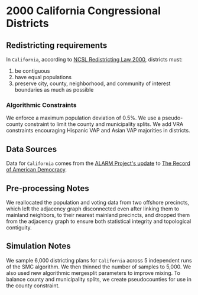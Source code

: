 # 2000 California Congressional Districts

## Redistricting requirements
In ``California``, according to [NCSL Redistricting Law 2000](https://web.archive.org/web/20041216185957/https://www.senate.mn/departments/scr/redist/red2000/Tab5appx.htm), districts must:

1. be contiguous
1. have equal populations
1. preserve city, county, neighborhood, and community of interest boundaries as much as possible

### Algorithmic Constraints
We enforce a maximum population deviation of 0.5%. We use a pseudo-county constraint to limit the county and municipality splits. We add VRA constraints encouraging Hispanic VAP and Asian VAP majorities in districts.

## Data Sources
Data for ``California`` comes from the [ALARM Project's update](https://dataverse.harvard.edu/dataset.xhtml?persistentId=doi:10.7910/DVN/ZV5KF3) to [The Record of American Democracy](https://road.hmdc.harvard.edu/).

## Pre-processing Notes
We reallocated the population and voting data from two offshore precincts, which left the adjacency graph disconnected even after linking them to mainland neighbors, to their nearest mainland precincts, and dropped them from the adjacency graph to ensure both statistical integrity and topological contiguity.

## Simulation Notes
We sample 6,000 districting plans for ``California`` across 5 independent runs of the SMC algorithm.
We then thinned the number of samples to 5,000. 
We also used new algorithmic mergesplit parameters to improve mixing.
To balance county and municipality splits, we create pseudocounties for use in the county constraint.
